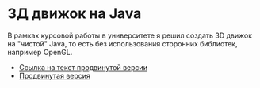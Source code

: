 # 3Д движок на Java
 В рамках курсовой работы в университете я решил создать 3D движок на "чистой" Java, то есть без использования сторонних библиотек, например OpenGL.

- [Ссылка на текст продвинутой версии](https://github.com/denfad/LabsMAI/blob/main/%20Реферат%202%20семестр/Реферат.pdf)
- [Продвинутая версия](https://github.com/denfad/LabsMAI/tree/main/%20Реферат%202%20семестр)
